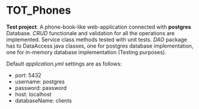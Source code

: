 # TOT_Phones

<b>Test project</b>. A phone-book-like web-application connected with <b>postgres</b> Database. 
<i>CRUD</i> functionale and validation for all the operations are implemented.
Service class methods tested with unit tests.
<i>DAO</i> package has to DataAccess java classes, one for postgres database implementation, 
one for in-memory database implementation (Testing purposes).

Default <i>application.yml</i> settings are as follows:
<ul>
      <li>port: 5432</li>
      <li>username: postgres</li>
      <li>password: password</li>
      <li>host: localhost</li>
      <li>databaseName: clients</li>
</ul>
